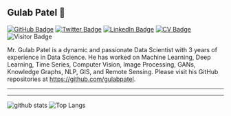 ## Gulab Patel 👋

[![GitHub Badge](https://img.shields.io/github/followers/gulabpatel?style=social)](https://github.com/gulabpatel?tab=followers)
[![Twitter Badge](https://img.shields.io/twitter/follow/gulabsinghiitg?style=social)](https://twitter.com/gulabsinghiitg)
[![LinkedIn Badge](https://img.shields.io/badge/My-LinkedIn-blue)](https://www.linkedin.com/in/gulabpatel1996)
[![CV Badge](https://img.shields.io/badge/My-CV-critical)](https://drive.google.com/file/d/1Gyrr9nkI3xnBbjqOHrevumhLhCxKYRan/view?usp=sharing)
![Visitor Badge](https://visitor-badge.laobi.icu/badge?page_id=gulabpatel.gulabpatel)
<!-- [![Google Scholar Badge](https://img.shields.io/badge/Google-Scholar-lightgrey)](https://scholar.google.com/citations?user=vmml4_0AAAAJ&hl=en) -->
<!-- [![UTK Badge](https://img.shields.io/badge/UTK-Faculty-orange)](https://faculty.utk.edu/Qiusheng.Wu) -->
<!-- [![YouTube Badge](https://img.shields.io/badge/My-YouTube-red)](https://www.youtube.com/channel/UCnyWxz_EWkNI2yhvuuQ-n6w) -->
<!-- [![Donate Badge](https://img.shields.io/badge/Donate-Buy%20me%20a%20coffee-yellowgreen.svg)](https://www.buymeacoffee.com/giswqs) -->

Mr. Gulab Patel is a dynamic and passionate Data Scientist with 3 years of experience in Data Science.
He has worked on Machine Learning, Deep Learning, Time Series, Computer Vision,
Image Processing, GANs, Knowledge Graphs, NLP, GIS, and Remote Sensing. Please visit his GitHub repositories at <https://github.com/gulabpatel>.

---

<!--- ## Projects
### **Smart agriculture: Applications of AI in Agriculture:**
- [Crop Monitoring Related Applications](https://github.com/gulabpatel/AIAg/tree/main/SmartAG/AugmentedStartupCourse/01_Disease_Det_app)
- [Weather-Related Applications](https://github.com/gulabpatel/AIAg/tree/main/SmartAG/AugmentedStartupCourse/07_Weather_Pred_app)
- [Water Related Applications](https://github.com/gulabpatel/AIAg/tree/main/SmartAG/AugmentedStartupCourse/10_WaterQualityAnalysis_app)
- [Livestock Related Applications](https://github.com/gulabpatel/AIAg/tree/main/SmartAG/AugmentedStartupCourse/13_LiveStockCounting_app)
- **GIS :** [GIS](https://github.com/gulabpatel/AIAg/tree/main/GIS)
- **Remote Sensing :** [RS](https://github.com/gulabpatel/AIAg/tree/main/RS) --->


---

![github stats](https://github-readme-stats-sigma-five.vercel.app/api?username=gulabpatel&show_icons=true)
![Top Langs](https://github-readme-stats-sigma-five.vercel.app/api/top-langs/?username=gulabpatel&langs_count=3&hide=javascript,go,html,css,tex)
